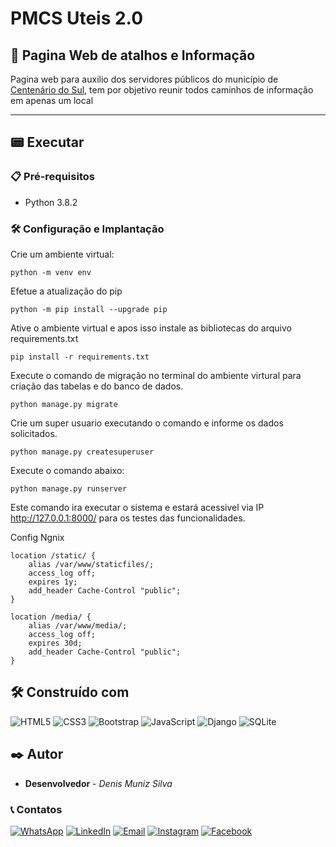 # PMCS Uteis 2.0
## 🚀 Pagina Web de atalhos e Informação 

Pagina web para auxilio dos servidores públicos do município de [Centenário do Sul](https://www.centenariodosul.pr.gov.br/), tem por objetivo reunir todos caminhos de informação em apenas um local


<hr>

## 📟 Executar
### 📋 Pré-requisitos
* Python 3.8.2

### 🛠️ Configuração e Implantação
Crie um ambiente virtual:
```
python -m venv env
```
Efetue a atualização do pip
```
python -m pip install --upgrade pip
```
Ative o ambiente virtual e apos isso instale as bibliotecas do arquivo requirements.txt
```
pip install -r requirements.txt
```
Execute o comando de migração no terminal do ambiente virtural para criação das tabelas e do banco de dados.
```
python manage.py migrate
```

Crie um super usuario executando o comando e informe os dados solicitados.
```
python manage.py createsuperuser
```

Execute o comando abaixo:
```
python manage.py runserver
```
Este comando ira executar o sistema e estará acessivel via IP http://127.0.0.1:8000/ para os testes das funcionalidades.

Config Ngnix
```
location /static/ {
    alias /var/www/staticfiles/;
    access_log off;
    expires 1y;
    add_header Cache-Control "public";
}
```
```
location /media/ {
    alias /var/www/media/;
    access_log off;
    expires 30d;
    add_header Cache-Control "public";
}

```



## 🛠️ Construído com

![HTML5](https://img.shields.io/badge/HTML5-E34F26?style=for-the-badge&logo=html5&logoColor=white)
![CSS3](https://img.shields.io/badge/CSS3-1572B6?style=for-the-badge&logo=css3&logoColor=white)
![Bootstrap](https://img.shields.io/badge/Bootstrap-563D7C?style=for-the-badge&logo=bootstrap&logoColor=white)
![JavaScript](https://img.shields.io/badge/JavaScript-F7DF1E?style=for-the-badge&logo=javascript&logoColor=black)
![Django](https://img.shields.io/badge/Django-092E20?style=for-the-badge&logo=django&logoColor=white)
![SQLite](https://img.shields.io/badge/SQLite-07405E?style=for-the-badge&logo=sqlite&logoColor=white)

## ✒️ Autor
* **Desenvolvedor** - *Denis Muniz Silva* 

### 📞 Contatos
[![WhatsApp](https://img.shields.io/badge/WhatsApp-25D366?style=for-the-badge&logo=whatsapp&logoColor=white)](https://api.whatsapp.com/send?phone=5543991038557) [![LinkedIn](https://img.shields.io/badge/LinkedIn-0077B5?style=for-the-badge&logo=linkedin&logoColor=white)](https://www.linkedin.com/in/denisms/) [![Email](https://img.shields.io/badge/Microsoft_Outlook-0078D4?style=for-the-badge&logo=microsoft-outlook&logoColor=white)](mailto:denis.m.s.777@hotmail.com?) [![Instagram](https://img.shields.io/badge/Instagram-E4405F?style=for-the-badge&logo=instagram&logoColor=white)](https://www.instagram.com/de.muniz/) 
[![Facebook](https://img.shields.io/badge/Facebook-1877F2?style=for-the-badge&logo=facebook&logoColor=white)](https://www.facebook.com/denisms3/) 
